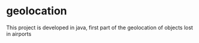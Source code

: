 # geolocation
This project is developed in java, first part of the geolocation of objects lost in airports
